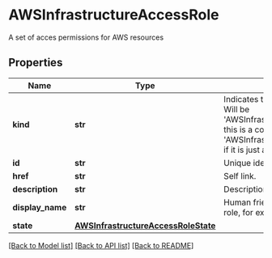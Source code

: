 # AWSInfrastructureAccessRole

A set of acces permissions for AWS resources
## Properties
Name | Type | Description | Notes
------------ | ------------- | ------------- | -------------
**kind** | **str** | Indicates the type of this object. Will be &#39;AWSInfrastructureAccessRole&#39; if this is a complete object or &#39;AWSInfrastructureAccessRoleLink&#39; if it is just a link. | [optional] 
**id** | **str** | Unique identifier of the object. | [optional] 
**href** | **str** | Self link. | [optional] 
**description** | **str** | Description of the role. | [optional] 
**display_name** | **str** | Human friendly identifier of the role, for example &#x60;Read only&#x60;. | [optional] 
**state** | [**AWSInfrastructureAccessRoleState**](AWSInfrastructureAccessRoleState.md) |  | [optional] 

[[Back to Model list]](../README.md#documentation-for-models) [[Back to API list]](../README.md#documentation-for-api-endpoints) [[Back to README]](../README.md)


